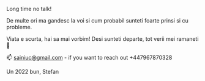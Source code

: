 Long time no talk!

De multe ori ma gandesc la voi si cum probabil sunteti foarte prinsi si cu probleme.

Viata e scurta, hai sa mai vorbim! Desi sunteti departe, tot verii mei ramaneti 💞️

📫 sainiuc@gmail.com - if you want to reach out
+447967870328

Un 2022 bun,
Stefan
